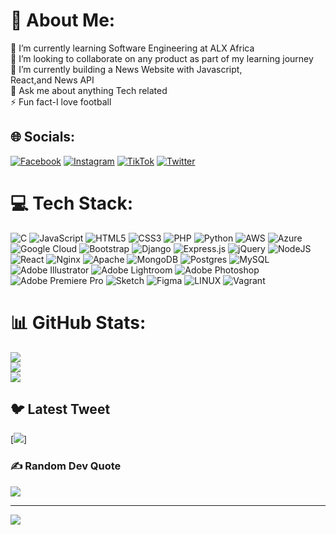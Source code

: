 # 💫 About Me:
🔭 I’m currently learning Software Engineering at ALX Africa<br>👯 I’m looking to collaborate on any product as part of my learning journey<br>🌱 I’m currently building a News     Website with Javascript,<br>      React,and News API<br>💬 Ask me about anything Tech related<br>⚡ Fun fact-I love football


## 🌐 Socials:
[![Facebook](https://img.shields.io/badge/Facebook-%231877F2.svg?logo=Facebook&logoColor=white)](https://facebook.com/adrian.chris.13) [![Instagram](https://img.shields.io/badge/Instagram-%23E4405F.svg?logo=Instagram&logoColor=white)](https://instagram.com/christadrian_?igshid=ZDdkNTZiNTM=) [![TikTok](https://img.shields.io/badge/TikTok-%23000000.svg?logo=TikTok&logoColor=white)](https://tiktok.com/@christadrian) [![Twitter](https://img.shields.io/badge/Twitter-%231DA1F2.svg?logo=Twitter&logoColor=white)](https://twitter.com/christadrian_) 

# 💻 Tech Stack:
![C](https://img.shields.io/badge/c-%2300599C.svg?style=plastic&logo=c&logoColor=white) ![JavaScript](https://img.shields.io/badge/javascript-%23323330.svg?style=plastic&logo=javascript&logoColor=%23F7DF1E) ![HTML5](https://img.shields.io/badge/html5-%23E34F26.svg?style=plastic&logo=html5&logoColor=white) ![CSS3](https://img.shields.io/badge/css3-%231572B6.svg?style=plastic&logo=css3&logoColor=white) ![PHP](https://img.shields.io/badge/php-%23777BB4.svg?style=plastic&logo=php&logoColor=white) ![Python](https://img.shields.io/badge/python-3670A0?style=plastic&logo=python&logoColor=ffdd54) ![AWS](https://img.shields.io/badge/AWS-%23FF9900.svg?style=plastic&logo=amazon-aws&logoColor=white) ![Azure](https://img.shields.io/badge/azure-%230072C6.svg?style=plastic&logo=azure-devops&logoColor=white) ![Google Cloud](https://img.shields.io/badge/Google%20Cloud-%234285F4.svg?style=plastic&logo=google-cloud&logoColor=white) ![Bootstrap](https://img.shields.io/badge/bootstrap-%23563D7C.svg?style=plastic&logo=bootstrap&logoColor=white) ![Django](https://img.shields.io/badge/django-%23092E20.svg?style=plastic&logo=django&logoColor=white) ![Express.js](https://img.shields.io/badge/express.js-%23404d59.svg?style=plastic&logo=express&logoColor=%2361DAFB) ![jQuery](https://img.shields.io/badge/jquery-%230769AD.svg?style=plastic&logo=jquery&logoColor=white) ![NodeJS](https://img.shields.io/badge/node.js-6DA55F?style=plastic&logo=node.js&logoColor=white) ![React](https://img.shields.io/badge/react-%2320232a.svg?style=plastic&logo=react&logoColor=%2361DAFB) ![Nginx](https://img.shields.io/badge/nginx-%23009639.svg?style=plastic&logo=nginx&logoColor=white) ![Apache](https://img.shields.io/badge/apache-%23D42029.svg?style=plastic&logo=apache&logoColor=white) ![MongoDB](https://img.shields.io/badge/MongoDB-%234ea94b.svg?style=plastic&logo=mongodb&logoColor=white) ![Postgres](https://img.shields.io/badge/postgres-%23316192.svg?style=plastic&logo=postgresql&logoColor=white) ![MySQL](https://img.shields.io/badge/mysql-%2300f.svg?style=plastic&logo=mysql&logoColor=white) ![Adobe Illustrator](https://img.shields.io/badge/adobeillustrator-%23FF9A00.svg?style=plastic&logo=adobeillustrator&logoColor=white) ![Adobe Lightroom](https://img.shields.io/badge/Adobe%20Lightroom-31A8FF.svg?style=plastic&logo=Adobe%20Lightroom&logoColor=white) ![Adobe Photoshop](https://img.shields.io/badge/adobephotoshop-%2331A8FF.svg?style=plastic&logo=adobephotoshop&logoColor=white) ![Adobe Premiere Pro](https://img.shields.io/badge/Adobe%20Premiere%20Pro-9999FF.svg?style=plastic&logo=Adobe%20Premiere%20Pro&logoColor=white) ![Sketch](https://img.shields.io/badge/Sketch-FFB387?style=plastic&logo=sketch&logoColor=black) 	![Figma](https://img.shields.io/badge/figma-%23F24E1E.svg?style=plastic&logo=figma&logoColor=white) ![LINUX](https://img.shields.io/badge/Linux-FCC624?style=plastic&logo=linux&logoColor=black) ![Vagrant](https://img.shields.io/badge/vagrant-%231563FF.svg?style=plastic&logo=vagrant&logoColor=white)
# 📊 GitHub Stats:
![](https://github-readme-stats.vercel.app/api?username=AdrianChris&theme=radical&hide_border=false&include_all_commits=false&count_private=true)<br/>
![](https://github-readme-streak-stats.herokuapp.com/?user=AdrianChris&theme=radical&hide_border=false)<br/>
![](https://github-readme-stats.vercel.app/api/top-langs/?username=AdrianChris&theme=radical&hide_border=false&include_all_commits=false&count_private=true&layout=compact)

## 🐦 Latest Tweet
[![](https://gtce.itsvg.in/api?username=christadrian_&theme=github_dark)]
### ✍️ Random Dev Quote
![](https://quotes-github-readme.vercel.app/api?type=horizontal&theme=radical)

---
<a href="https://visitcount.itsvg.in">
  <img src="https://visitcount.itsvg.in/api?id=AdrianChris&label=Profile%20Views&color=7&icon=0&pretty=true" />
</a>

<!-- Proudly created with GPRM ( https://gprm.itsvg.in ) -->
